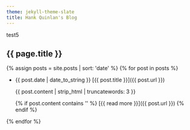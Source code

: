 ```yaml
---
theme: jekyll-theme-slate
title: Hank Quinlan's Blog
---
```

test5

## {{ page.title }}

{% assign posts = site.posts | sort: 'date' %}
{% for post in posts %}

* {{ post.date | date_to_string }} [{{ post.title }}]({{ post.url }})

   {{ post.content | strip_html | truncatewords: 3 }}
   
   {% if post.content contains '<!--break-->' %}
   [{{ read more }}]({{ post.url }})
   {% endif %}

{% endfor %}

